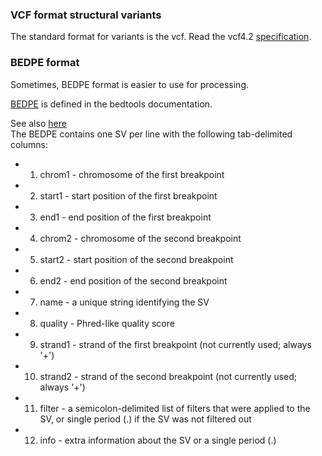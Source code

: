 ### VCF format structural variants

The standard format for variants is the vcf. Read the vcf4.2 [specification](https://samtools.github.io/hts-specs/VCFv4.2.pdf).


### BEDPE format

Sometimes, BEDPE format is easier to use for processing.

[BEDPE](http://bedtools.readthedocs.org/en/latest/content/general-usage.html#bedpe-format) is defined in the bedtools documentation.  

See also [here](http://software.10xgenomics.com/docs/pipelines/output/bedpe)  
The BEDPE contains one SV per line with the following tab-delimited columns:

* 1. chrom1 - chromosome of the first breakpoint

* 2. start1 - start position of the first breakpoint

* 3. end1 - end position of the first breakpoint

* 4. chrom2 - chromosome of the second breakpoint

* 5. start2 - start position of the second breakpoint

* 6. end2 - end position of the second breakpoint

* 7. name - a unique string identifying the SV

* 8. quality - Phred-like quality score

* 9. strand1 - strand of the first breakpoint (not currently used; always '+')

* 10. strand2 - strand of the second breakpoint (not currently used; always '+')

* 11. filter - a semicolon-delimited list of filters that were applied to the SV, or single period (.) if the SV was not filtered out

* 12. info - extra information about the SV or a single period (.)
